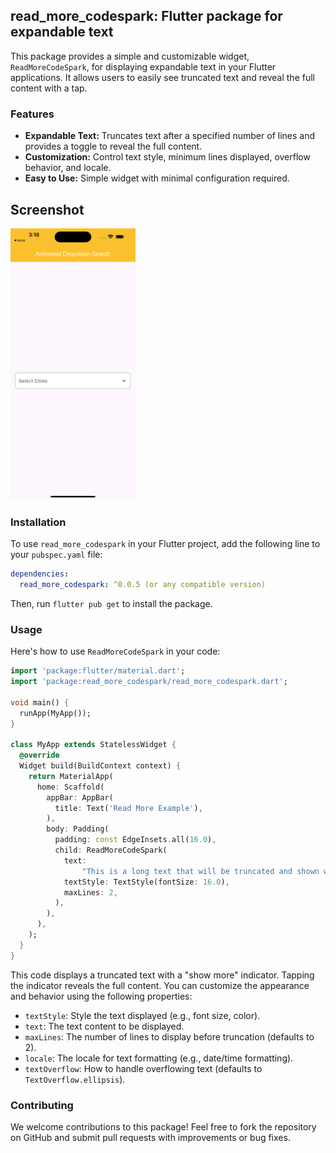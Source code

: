 ## read_more_codespark: Flutter package for expandable text

This package provides a simple and customizable widget, `ReadMoreCodeSpark`, for displaying expandable text in your Flutter applications. It allows users to easily see truncated text and reveal the full content with a tap.

### Features

* **Expandable Text:** Truncates text after a specified number of lines and provides a toggle to reveal the full content.
* **Customization:** Control text style, minimum lines displayed, overflow behavior, and locale.
* **Easy to Use:** Simple widget with minimal configuration required.

## Screenshot

<!-- ![Screenshot 1](assets/300x650-01.png)
![Screenshot 2](assets/300x650-02.png)
![Screenshot 3](assets/300x650-03.png)
![Screenshot 4](assets/300x650-04.png)
![Screenshot 5](assets/300x650-05.png)
![Screenshot 6](assets/300x650-06.png)
![Screenshot 7](assets/300x650-07.png)
![Screenshot 8](assets/300x650-08.png) -->

<img src="https://raw.githubusercontent.com/Katayath-Sai-Kiran/read_more_codespark/main/assets/300x650-01.png" alt="Screenshot 1" width="200"/>




### Installation

To use `read_more_codespark` in your Flutter project, add the following line to your `pubspec.yaml` file:

```yaml
dependencies:
  read_more_codespark: ^0.0.5 (or any compatible version)
```

Then, run `flutter pub get` to install the package.

### Usage

Here's how to use `ReadMoreCodeSpark` in your code:

```dart
import 'package:flutter/material.dart';
import 'package:read_more_codespark/read_more_codespark.dart';

void main() {
  runApp(MyApp());
}

class MyApp extends StatelessWidget {
  @override
  Widget build(BuildContext context) {
    return MaterialApp(
      home: Scaffold(
        appBar: AppBar(
          title: Text('Read More Example'),
        ),
        body: Padding(
          padding: const EdgeInsets.all(16.0),
          child: ReadMoreCodeSpark(
            text:
                "This is a long text that will be truncated and shown with a 'show more' indicator. Tapping the indicator will reveal the full content. You can customize the text style, minimum lines displayed, and overflow behavior.",
            textStyle: TextStyle(fontSize: 16.0),
            maxLines: 2,
          ),
        ),
      ),
    );
  }
}
```

This code displays a truncated text with a "show more" indicator. Tapping the indicator reveals the full content. You can customize the appearance and behavior using the following properties:

* `textStyle`: Style the text displayed (e.g., font size, color).
* `text`: The text content to be displayed.
* `maxLines`: The number of lines to display before truncation (defaults to 2).
* `locale`: The locale for text formatting (e.g., date/time formatting).
* `textOverflow`: How to handle overflowing text (defaults to `TextOverflow.ellipsis`).

### Contributing

We welcome contributions to this package! Feel free to fork the repository on GitHub and submit pull requests with improvements or bug fixes.


